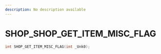 ```yaml
---
description: No description available 
---
```


# SHOP\_SHOP_GET_ITEM_MISC_FLAG

```cpp
int SHOP_GET_ITEM_MISC_FLAG(int _Unk0);
```